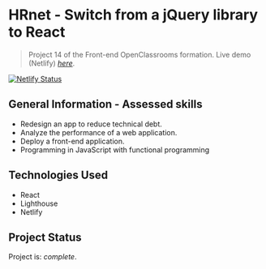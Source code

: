 # HRnet - Switch from a jQuery library to React

> Project 14 of the Front-end OpenClassrooms formation.
> Live demo (Netlify) [_here_](https://oc-p14-hrnet.netlify.app/).

[![Netlify Status](https://api.netlify.com/api/v1/badges/ea10f741-bd2a-4426-b73a-7be9aae09897/deploy-status)](https://app.netlify.com/sites/oc-p14-hrnet/deploys)

## General Information - Assessed skills
- Redesign an app to reduce technical debt.
- Analyze the performance of a web application.
- Deploy a front-end application.
- Programming in JavaScript with functional programming

## Technologies Used
- React
- Lighthouse
- Netlify


## Project Status
Project is: _complete_.
